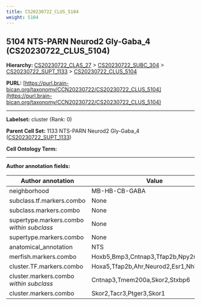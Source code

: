 ```yaml
---
title: CS20230722_CLUS_5104
weight: 5104
---
```

## 5104 NTS-PARN Neurod2 Gly-Gaba_4 (CS20230722_CLUS_5104)
<b>Hierarchy: </b>
[CS20230722_CLAS_27](../CS20230722_CLAS_27) >
[CS20230722_SUBC_304](../CS20230722_SUBC_304) >
[CS20230722_SUPT_1133](../CS20230722_SUPT_1133) >
[CS20230722_CLUS_5104](../CS20230722_CLUS_5104)

**PURL:** [https://purl.brain-bican.org/taxonomy/CCN20230722/CS20230722_CLUS_5104](https://purl.brain-bican.org/taxonomy/CCN20230722/CS20230722_CLUS_5104)

---


**Labelset:** cluster (Rank: 0)

**Parent Cell Set:** 1133 NTS-PARN Neurod2 Gly-Gaba_4 ([CS20230722_SUPT_1133](../CS20230722_SUPT_1133))



**Cell Ontology Term:** 

[MARKER GENES.]: #


---

[TRANSFERRED ANNOTATIONS.]: #


[AUTHOR ANNOTATION FIELDS.]: #


**Author annotation fields:**

| Author annotation | Value |
|-------------------|-------|
|neighborhood|MB-HB-CB-GABA|
|subclass.tf.markers.combo|None|
|subclass.markers.combo|None|
|supertype.markers.combo _within subclass_|None|
|supertype.markers.combo|None|
|anatomical_annotation|NTS|
|merfish.markers.combo|Hoxb5,Bmp3,Cntnap3,Tfap2b,Npy2r,Stxbp6|
|cluster.TF.markers.combo|Hoxa5,Tfap2b,Ahr,Neurod2,Esr1,Nhlh2|
|cluster.markers.combo _within subclass_|Cntnap3,Tmem200a,Skor2,Stxbp6|
|cluster.markers.combo|Skor2,Tacr3,Ptger3,Skor1|
